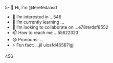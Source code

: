5- 👋 Hi, I’m @terefedaasd
- 👀 I’m interested in ...546
- 🌱 I’m currently learning ...
- 💞️ I’m looking to collaborate on ...e78rerdsf8552
- 📫 How to reach me ...55622323
- 😄 Pronouns: ...
- ⚡ Fun fact: ...jil
uiosfd46587lgj
<!---s555555dgf
--->
456
